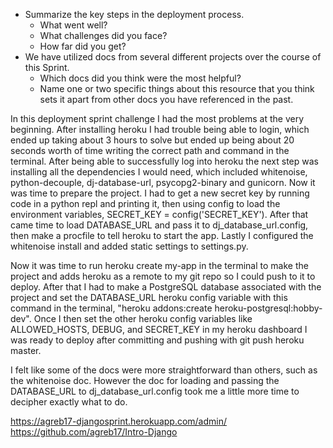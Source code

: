 - Summarize the key steps in the deployment process.
  - What went well?
  - What challenges did you face?
  - How far did you get?
- We have utilized docs from several different projects over the course of this Sprint.
  - Which docs did you think were the most helpful?
  - Name one or two specific things about this resource that you think sets it apart from other docs you have referenced in the past.

In this deployment sprint challenge I had the most problems at the very beginning. After installing heroku I had trouble being able to login, which ended up taking about 3 hours to solve but ended up being about 20 seconds worth of time writing the correct path and command in the terminal. After being able to successfully log into heroku the next step was installing all the dependencies I would need, which included whitenoise, python-decouple, dj-database-url, psycopg2-binary and gunicorn. Now it was time to prepare the project. I had to get a new secret key by running code in a python repl and printing it, then using config to load the environment variables, SECRET_KEY = config('SECRET_KEY'). After that came time to load DATABASE_URL and pass it to dj_database_url.config, then make a procfile to tell heroku to start the app. Lastly I configured the whitenoise install and added static settings to settings.py.

Now it was time to run heroku create my-app in the terminal to make the project and adds heroku as a remote to my git repo so I could push to it to deploy. After that I had to make a PostgreSQL database associated with the project and set the DATABASE_URL heroku config variable with this command in the terminal, "heroku addons:create heroku-postgresql:hobby-dev". Once I then set the other heroku config variables like ALLOWED_HOSTS, DEBUG, and SECRET_KEY in my heroku dashboard I was ready to deploy after committing and pushing with git push heroku master.

I felt like some of the docs were more straightforward than others, such as the whitenoise doc. However the doc for loading and passing the DATABASE_URL to dj_database_url.config took me a little more time to decipher exactly what to do.




https://agreb17-djangosprint.herokuapp.com/admin/
https://github.com/agreb17/Intro-Django